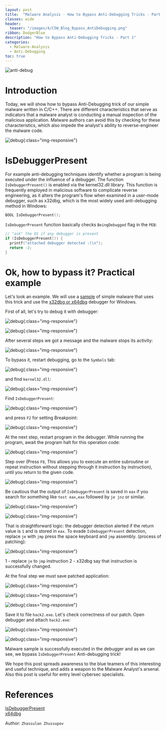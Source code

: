 ```yaml
---
layout: post
title:  "Malware Analysis - How to Bypass Anti-Debugging Tricks - Part 1"
classes: wide
header:
  teaser: "/images/4/C5W_Blog_Bypass_AntiDebugging.png"
ribbon: DodgerBlue
description: "How to Bypass Anti-Debugging Tricks - Part 1"
categories: 
  - Malware-Analysis
  - Anti-Debugging
toc: true
---
```


![anti-debug](/images/4/C5W_Blog_Bypass_AntiDebugging.png)

# Introduction

Today, we will show how to bypass Anti-Debugging trick of our simple malware written in C/C++. There are different characteristics that serve as indicators that a malware analyst is conducting a manual inspection of the malicious application. Malware authors can avoid this by checking for these characteristics, which also impede the analyst's ability to reverse-engineer the malware code.     

![debug](/images/4/2024-01-01_12-45.png){:class="img-responsive"}         

# IsDebuggerPresent

For example anti-debugging techniques identify whether a program is being executed under the influence of a debugger. The function `IsDebuggerPresent()` is enabled via the kernel32.dll library. This function is frequently employed in malicious software to complicate reverse engineering, as it alters the program's flow when examined in a user-mode debugger, such as x32dbg, which is the most widely used anti-debugging method in Windows:    

```cpp
BOOL IsDebuggerPresent();
```

`IsDebuggerPresent` function basically checks `BeingDebugged` flag in the `PEB`:    

```cpp
// "ask" the OS if any debugger is present
if (IsDebuggerPresent()) {
  printf("attached debugger detected :(\n");
  return -2;
}
```

# Ok, how to bypass it? Practical example

Let's look an example. We will use a [sample](/images/4/hack.exe.7z) of simple malware that uses this trick and use the [x32dbg or x64dbg](https://x64dbg.com/) debugger for Windows.    

First of all, let's try to debug it with debugger:      

![debug](/images/4/2024-01-01_11-18.png){:class="img-responsive"}             

![debug](/images/4/2024-01-01_11-20.png){:class="img-responsive"}             

After several steps we got a message and the malware stops its activity:    

![debug](/images/4/2024-01-01_11-21.png){:class="img-responsive"}             

To bypass it, restart debugging, go to the `Symbols` tab:    

![debug](/images/4/2024-01-01_11-25.png){:class="img-responsive"}             

and find `kernel32.dll`:    

![debug](/images/4/2024-01-01_11-25_1.png){:class="img-responsive"}             

Find `IsDebuggerPresent`:    

![debug](/images/4/2024-01-01_11-29.png){:class="img-responsive"}             

and press `F2` for setting Breakpoint:    

![debug](/images/4/2024-01-01_11-30.png){:class="img-responsive"}             

At the next step, restart program in the debugger. While running the program, await the program halt for this operation code:    

![debug](/images/4/2024-01-01_11-36.png){:class="img-responsive"}             

Step over (Press `F8`, This allows you to execute an entire subroutine or repeat instruction without stepping through it instruction by instruction), until you return to the given code.    

![debug](/images/4/2024-01-01_11-46.png){:class="img-responsive"}             

Be cautious that the output of `IsDebuggerPresent` is saved in `eax` if you search for something like `test eax,eax` followed by `je jnz` or similar.

![debug](/images/4/2024-01-01_11-51.png){:class="img-responsive"}             

![debug](/images/4/2024-01-02_00-32.png){:class="img-responsive"}             

That is straightforward logic: the debugger detection alerted if the return value is `1` and is stored in `eax`. To evade `IsDebuggerPresent` detection, replace `je` with `jmp` press the space keyboard and `jmp` assembly. (process of patching):    

![debug](/images/4/2024-01-01_11-59.png){:class="img-responsive"}             

1 - replace `je` to `jmp` instruction
2 - x32dbg say that instruction is successfully changed.    

At the final step we must save patched application:    

![debug](/images/4/2024-01-01_12-01.png){:class="img-responsive"}             

![debug](/images/4/2024-01-01_12-02.png){:class="img-responsive"}             

![debug](/images/4/2024-01-01_12-02_1.png){:class="img-responsive"}             

Save it to file `hack2.exe`. Let's check correctness of our patch. Open debugger and attach `hack2.exe`:    

![debug](/images/4/2024-01-01_12-04.png){:class="img-responsive"}             

![debug](/images/4/2024-01-01_12-04_1.png){:class="img-responsive"}             

Malware sample is successfully executed in the debugger and as we can see, we bypass `IsDebuggerPresent` Anti-debugging trick!    

We hope this post spreads awareness to the blue teamers of this interesting and useful technique, and adds a weapon to the Malware Analyst's arsenal. Also this post is useful for entry level cybersec specialists.     

# References

[IsDebuggerPresent](https://learn.microsoft.com/en-us/windows/win32/api/debugapi/nf-debugapi-isdebuggerpresent)     
[x64dbg](https://x64dbg.com/)    

Author: `Zhassulan Zhussupov`
